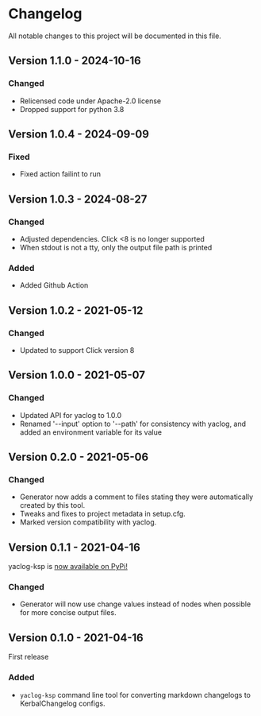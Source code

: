 # Changelog

All notable changes to this project will be documented in this file.

## Version 1.1.0 - 2024-10-16

### Changed

- Relicensed code under Apache-2.0 license
- Dropped support for python 3.8


## Version 1.0.4 - 2024-09-09

### Fixed

- Fixed action failint to run


## Version 1.0.3 - 2024-08-27

### Changed

- Adjusted dependencies. Click <8 is no longer supported
- When stdout is not a tty, only the output file path is printed

### Added

- Added Github Action


## Version 1.0.2 - 2021-05-12

### Changed

- Updated to support Click version 8


## Version 1.0.0 - 2021-05-07

### Changed

- Updated API for yaclog to 1.0.0
- Renamed '--input' option to '--path' for consistency with yaclog, and added an environment variable for its value


## Version 0.2.0 - 2021-05-06

### Changed

- Generator now adds a comment to files stating they were automatically created by this tool.
- Tweaks and fixes to project metadata in setup.cfg.
- Marked version compatibility with yaclog.


## Version 0.1.1 - 2021-04-16

yaclog-ksp is [now available on PyPi!](https://pypi.org/project/yaclog-ksp/)

### Changed

- Generator will now use change values instead of nodes when possible for more concise output files.


## Version 0.1.0 - 2021-04-16

First release

### Added

- `yaclog-ksp` command line tool for converting markdown changelogs to KerbalChangelog configs.